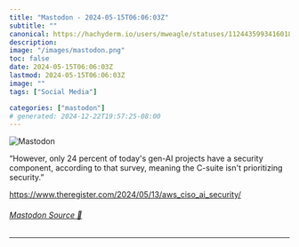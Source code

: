 ```yaml
---
title: "Mastodon - 2024-05-15T06:06:03Z"
subtitle: ""
canonical: https://hachyderm.io/users/mweagle/statuses/112443599341601865
description:
image: "/images/mastodon.png"
toc: false
date: 2024-05-15T06:06:03Z
lastmod: 2024-05-15T06:06:03Z
image: ""
tags: ["Social Media"]

categories: ["mastodon"]
# generated: 2024-12-22T19:57:25-08:00
---
```

![Mastodon](/images/mastodon.png)

<p>“However, only 24 percent of today&#39;s gen-AI projects have a security component, according to that survey, meaning the C-suite isn&#39;t prioritizing security.”</p><p><a href="https://www.theregister.com/2024/05/13/aws_ciso_ai_security/" target="_blank" rel="nofollow noopener noreferrer" translate="no"><span class="invisible">https://www.</span><span class="ellipsis">theregister.com/2024/05/13/aws</span><span class="invisible">_ciso_ai_security/</span></a></p>


###### [Mastodon Source 🐘](https://hachyderm.io/@mweagle/112443599341601865)

___
